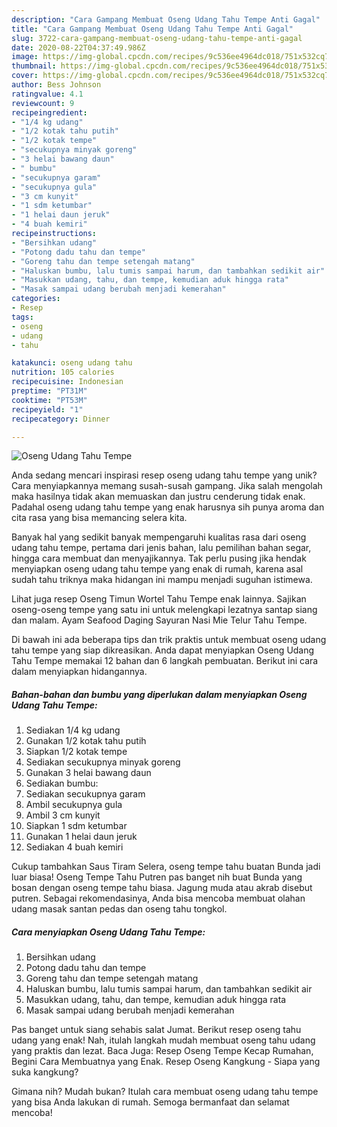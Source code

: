```yaml
---
description: "Cara Gampang Membuat Oseng Udang Tahu Tempe Anti Gagal"
title: "Cara Gampang Membuat Oseng Udang Tahu Tempe Anti Gagal"
slug: 3722-cara-gampang-membuat-oseng-udang-tahu-tempe-anti-gagal
date: 2020-08-22T04:37:49.986Z
image: https://img-global.cpcdn.com/recipes/9c536ee4964dc018/751x532cq70/oseng-udang-tahu-tempe-foto-resep-utama.jpg
thumbnail: https://img-global.cpcdn.com/recipes/9c536ee4964dc018/751x532cq70/oseng-udang-tahu-tempe-foto-resep-utama.jpg
cover: https://img-global.cpcdn.com/recipes/9c536ee4964dc018/751x532cq70/oseng-udang-tahu-tempe-foto-resep-utama.jpg
author: Bess Johnson
ratingvalue: 4.1
reviewcount: 9
recipeingredient:
- "1/4 kg udang"
- "1/2 kotak tahu putih"
- "1/2 kotak tempe"
- "secukupnya minyak goreng"
- "3 helai bawang daun"
- " bumbu"
- "secukupnya garam"
- "secukupnya gula"
- "3 cm kunyit"
- "1 sdm ketumbar"
- "1 helai daun jeruk"
- "4 buah kemiri"
recipeinstructions:
- "Bersihkan udang"
- "Potong dadu tahu dan tempe"
- "Goreng tahu dan tempe setengah matang"
- "Haluskan bumbu, lalu tumis sampai harum, dan tambahkan sedikit air"
- "Masukkan udang, tahu, dan tempe, kemudian aduk hingga rata"
- "Masak sampai udang berubah menjadi kemerahan"
categories:
- Resep
tags:
- oseng
- udang
- tahu

katakunci: oseng udang tahu 
nutrition: 105 calories
recipecuisine: Indonesian
preptime: "PT31M"
cooktime: "PT53M"
recipeyield: "1"
recipecategory: Dinner

---
```



![Oseng Udang Tahu Tempe](https://img-global.cpcdn.com/recipes/9c536ee4964dc018/751x532cq70/oseng-udang-tahu-tempe-foto-resep-utama.jpg)

Anda sedang mencari inspirasi resep oseng udang tahu tempe yang unik? Cara menyiapkannya memang susah-susah gampang. Jika salah mengolah maka hasilnya tidak akan memuaskan dan justru cenderung tidak enak. Padahal oseng udang tahu tempe yang enak harusnya sih punya aroma dan cita rasa yang bisa memancing selera kita.

Banyak hal yang sedikit banyak mempengaruhi kualitas rasa dari oseng udang tahu tempe, pertama dari jenis bahan, lalu pemilihan bahan segar, hingga cara membuat dan menyajikannya. Tak perlu pusing jika hendak menyiapkan oseng udang tahu tempe yang enak di rumah, karena asal sudah tahu triknya maka hidangan ini mampu menjadi suguhan istimewa.

Lihat juga resep Oseng Timun Wortel Tahu Tempe enak lainnya. Sajikan oseng-oseng tempe yang satu ini untuk melengkapi lezatnya santap siang dan malam. Ayam Seafood Daging Sayuran Nasi Mie Telur Tahu Tempe.


Di bawah ini ada beberapa tips dan trik praktis untuk membuat oseng udang tahu tempe yang siap dikreasikan. Anda dapat menyiapkan Oseng Udang Tahu Tempe memakai 12 bahan dan 6 langkah pembuatan. Berikut ini cara dalam menyiapkan hidangannya.

<!--inarticleads1-->

##### Bahan-bahan dan bumbu yang diperlukan dalam menyiapkan Oseng Udang Tahu Tempe:

1. Sediakan 1/4 kg udang
1. Gunakan 1/2 kotak tahu putih
1. Siapkan 1/2 kotak tempe
1. Sediakan secukupnya minyak goreng
1. Gunakan 3 helai bawang daun
1. Sediakan  bumbu:
1. Sediakan secukupnya garam
1. Ambil secukupnya gula
1. Ambil 3 cm kunyit
1. Siapkan 1 sdm ketumbar
1. Gunakan 1 helai daun jeruk
1. Sediakan 4 buah kemiri


Cukup tambahkan Saus Tiram Selera, oseng tempe tahu buatan Bunda jadi luar biasa! Oseng Tempe Tahu Putren pas banget nih buat Bunda yang bosan dengan oseng tempe tahu biasa. Jagung muda atau akrab disebut putren. Sebagai rekomendasinya, Anda bisa mencoba membuat olahan udang masak santan pedas dan oseng tahu tongkol. 

<!--inarticleads2-->

##### Cara menyiapkan Oseng Udang Tahu Tempe:

1. Bersihkan udang
1. Potong dadu tahu dan tempe
1. Goreng tahu dan tempe setengah matang
1. Haluskan bumbu, lalu tumis sampai harum, dan tambahkan sedikit air
1. Masukkan udang, tahu, dan tempe, kemudian aduk hingga rata
1. Masak sampai udang berubah menjadi kemerahan


Pas banget untuk siang sehabis salat Jumat. Berikut resep oseng tahu udang yang enak! Nah, itulah langkah mudah membuat oseng tahu udang yang praktis dan lezat. Baca Juga: Resep Oseng Tempe Kecap Rumahan, Begini Cara Membuatnya yang Enak. Resep Oseng Kangkung - Siapa yang suka kangkung? 

Gimana nih? Mudah bukan? Itulah cara membuat oseng udang tahu tempe yang bisa Anda lakukan di rumah. Semoga bermanfaat dan selamat mencoba!
